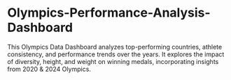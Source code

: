 # Olympics-Performance-Analysis-Dashboard
This Olympics Data Dashboard analyzes top-performing countries, athlete consistency, and performance trends over the years. It explores the impact of diversity, height, and weight on winning medals, incorporating insights from 2020 &amp; 2024 Olympics.
